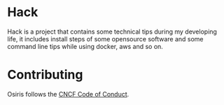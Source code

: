 # Hack

Hack is a project that contains some technical tips during my developing life, it includes install steps of some opensource software and some command line tips while using docker, aws and so on.

# Contributing

Osiris follows the [CNCF Code of Conduct](https://github.com/cncf/foundation/blob/master/code-of-conduct.md).